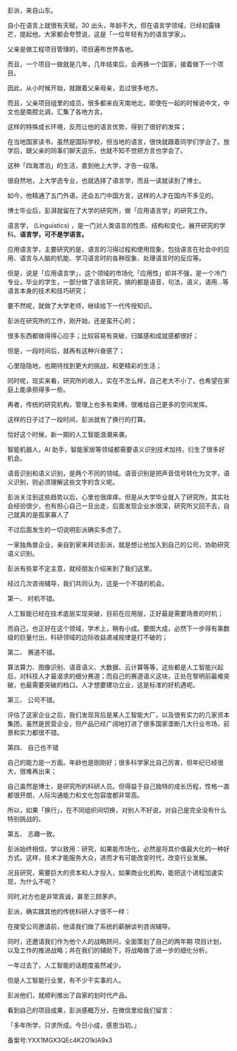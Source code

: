 彭派，来自山东。

自小在语言上就很有天赋，30 出头，年龄不大，但在语言学领域，已经初露锋芒，提起他，大家都会夸赞说，这是「一位年轻有为的语言学家」。

父亲是做工程项目管理的，项目遍布世界各地。

而且，一个项目一做就是几年，几年结束后，会再换一个国家，接着做下一个项目。

因此，从小时候开始，就跟着父亲母亲，去过很多地方。

而且，父亲项目组里的成员，很多都来自天南地北，即使在一起的时候说中文，中文也是南腔北调，汇集了各地方言。

这样的特殊成长环境，反而让他的语言优势，得到了很好的发挥；

在当地国家读书，虽然是国际学校，但当地的语言，很快就跟着同学们学会了。放学后，跟父亲的同事们聊天逗乐，也就不知不觉把方言也学会了。

这种「四海漂泊」的生活，直到他上大学，才告一段落。

很自然地，上大学选专业，也就选择了语言学，而且一读就读到了博士。

如今，他精通了五门外语，还会五门中国方言，这样的人才在国内不多见的。

博士毕业后，彭湃就留在了大学的研究所，做「应用语言学」的研究工作。

语言学， \(Linguistics\) ，是一门对人类语言的性质、结构和变化，展开研究的学科。**语言学，可不是学语言。**

应用语言学，主要研究的是，语言的习得过程和使用现象，包括语言在社会中的应用、语言与人脑的机能、学习语言时的各种现象、处理语言时的反应等。

但是，说是「应用语言学」，这个领域的市场化「应用性」却并不强，是一个冷门专业，毕业的学生，一部分做了语言研究，搞的都是语音，句法，语义，语用…等语言本身的技术和技巧研究；

要不然呢，就做了大学老师，继续给下一代传授知识。

彭派在研究所的工作，刚开始，还是蛮开心的；

很多东西都做得得心应手；比较容易有突破，归属感和成就感都很好；

但是，一段时间后，就再有这种兴奋感了；

心里隐隐地，也期待找到更大的挑战，和更精彩的生活；

同时呢，现实来看，研究所的收入，实在不怎么样，自己老大不小了，也希望在家庭上能承担得多一些。

再者，传统的研究机构，管理上也多有束缚，很难给自己更多的空间发挥。

这样的日子过了一段时间，彭派就有了换行的打算。

恰好这个时候，新一期的人工智能浪潮来袭。

智能机器人，AI 助手，智能家居等领域都需要语义识别技术加持，衍生了很多好机会。

语音识别和语义识别，是两个不同的领域。语音识别是把声音信号转化为文字，语义识别，则必须理解这些文字的含义呢。

彭派关注到这些趋势以后，心里也很痒痒。但是从大学毕业就入了研究所，其实社会经验很少，也有担心自己一旦出走，后面发现企业水很深，研究所又回不去，自己就真的是孤家寡人了

不过后面发生的一切说明彭派确实多虑了。

一家独角兽企业，亲自到家来拜访彭派，就是想让他加入到自己的公司，协助研究语义识别。

彭派有些拿不定主意，就经朋友介绍来到了我们这里。

经过几次咨询辅导，我们共同认为，这是一个不错的机会。

第一、 时机不错。

人工智能已经在技术底层实现突破，目前在应用层，正好最是需要场景的时机；

而自己，也正好在这个领域，学术上，稍有小成。要图大成，必然下一步得有乘数级的巨量付出，科研领域的边际收益递减规律是打不破的；

第二、 赛道不错。

算法算力、图像识别、语音语义、大数据、云计算等等，这些都是人工智能兴起后，对科技人才最渴求的细分赛道；而自己的赛道语义这块，正处在黎明前最难突破，也最需要突破的档口。人才想要建功立业，这是标准的好机遇呢。

第三、 公司不错。

评估了这家企业之后，我们发现背后是某人工智能大厂，以及很有实力的几家资本集团，虽然是民营企业，但产品已经广阔地打进了很多国家垄断几大行业市场，前景和实力都很不错。

第四、 自己也不错

自己的能力是一方面。年龄也是刚刚好；很多科学家比自己厉害，但年纪已经很大，很难再出来；

自己虽然是博士，是研究所的科研人员。但得益于自己独特的成长历程，性格一直都很开朗，人际沟通能力和文化包容度都非常高。

所以，如果「换行」，在不同组织间切换，对别人不好说，对自己是完全没有什么特别挑战的。

第五、 志趣一致。

彭派始终相信，学以致用：研究，如果能市场化，必然是将其价值最大化的一种好方式。这样，技术才能服务大众，进而才有可能改变时代，改变行业发展。

况且研究，需要巨大的资本和人才投入，如果商业化机构，能把这个进程加速实现，为什么不呢？

同时,对方也是非常真诚，甚至三顾茅庐。

彭派，确实跟其他的传统科研人才很不一样：

在接受公司邀请前，他请我们做了系统的薪酬谈判咨询辅导。

同时，还邀请我们作为他个人的战略顾问，全面策划了自己的两年期 项目计划，以及工作的推进战略；并在我们的辅助下，将战略做了进一步的细化分析。

一年过去了，人工智能的话题度虽然减少。

但是人工智能行业里，有不少干实事的人。

彭派他们，就顺利推出了自家的划时代产品。

看到自己的项目成果，彭派感概万分，在微信里给我们留言：

「多年所学，只求所成。今日小成，感恩当初。」

备案号:YXX1MGX3QEc4K2O1kIA9x3